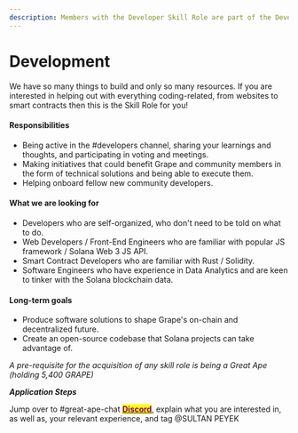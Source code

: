 ```yaml
---
description: Members with the Developer Skill Role are part of the Development subDAO
---
```


# Development

We have so many things to build and only so many resources. If you are interested in helping out with everything coding-related, from websites to smart contracts then this is the Skill Role for you!

#### Responsibilities

* Being active in the #developers channel, sharing your learnings and thoughts, and participating in voting and meetings.
* Making initiatives that could benefit Grape and community members in the form of technical solutions and being able to execute them.
* Helping onboard fellow new community developers.

#### **What we are looking for**

* Developers who are self-organized, who don't need to be told on what to do.
* Web Developers / Front-End Engineers who are familiar with popular JS framework / Solana Web 3 JS API.
* Smart Contract Developers who are familiar with Rust / Solidity.
* Software Engineers who have experience in Data Analytics and are keen to tinker with the Solana blockchain data.&#x20;

#### **Long-term goals**

* Produce software solutions to shape Grape's on-chain and decentralized future.
* Create an open-source codebase that Solana projects can take advantage of.

_A pre-requisite for the acquisition of any skill role is being a Great Ape (holding 5,400 GRAPE)_

_**Application Steps**_

Jump over to #great-ape-chat [<mark style="color:purple;">**Discord**</mark>](https://discord.gg/greatape), explain what you are interested in, as well as, your relevant experience, and tag @SULTAN PEYEK

